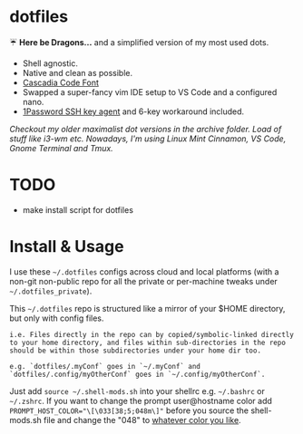 # dotfiles

☔️ __Here be Dragons...__ and a simplified version of my most used dots.

 - Shell agnostic.
 - Native and clean as possible.
 - [Cascadia Code Font](https://github.com/microsoft/cascadia-code)
 - Swapped a super-fancy vim IDE setup to VS Code and a configured nano.
 - [1Password SSH key agent](https://developer.1password.com/docs/ssh/agent/) and 6-key workaround included.


*Checkout my older maximalist dot versions in the archive folder. Load of stuff like i3-wm etc. Nowadays, I'm using Linux Mint Cinnamon, VS Code, Gnome Terminal and Tmux.*

# TODO

- make install script for dotfiles

# Install & Usage

I use these `~/.dotfiles` configs across cloud and local platforms (with a non-git non-public repo for all the private or per-machine tweaks under `~/.dotfiles_private`).

This `~/.dotfiles` repo is structured like a mirror of your $HOME directory, but only with config files.

	i.e. Files directly in the repo can by copied/symbolic-linked directly to your home directory, and files within sub-directories in the repo should be within those subdirectories under your home dir too. 

	e.g. `dotfiles/.myConf` goes in `~/.myConf` and `dotfiles/.config/myOtherConf` goes in `~/.config/myOtherConf`.

Just add `source ~/.shell-mods.sh` into your shellrc e.g. `~/.bashrc` or `~/.zshrc`. If you want to change the prompt user@hostname color add `PROMPT_HOST_COLOR="\[\033[38;5;048m\]"` before you source the shell-mods.sh file and change the "048" to [whatever color you like](https://unix.stackexchange.com/a/124409).